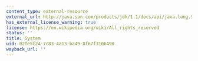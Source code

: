 ```yaml
---
content_type: external-resource
external_url: http://java.sun.com/products/jdk/1.1/docs/api/java.lang.System.html#_top_
has_external_license_warning: true
license: https://en.wikipedia.org/wiki/All_rights_reserved
status: ''
title: System
uid: 02fe5f24-7c83-4a13-ba49-8f67f3106490
wayback_url: ''
---
```

